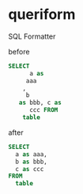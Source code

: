 # queriform

SQL Formatter

before
```sql
SELECT
      a as
     aaa
    ,
     b
   as bbb, c as
      ccc FROM
    table
```

after
```sql
SELECT
  a as aaa,
  b as bbb,
  c as ccc
FROM
  table
```
